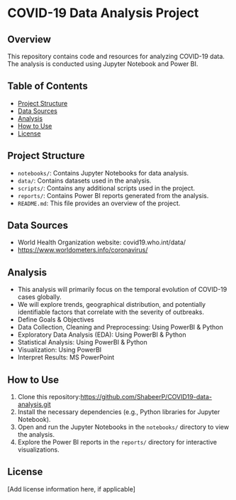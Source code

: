 # COVID-19 Data Analysis Project

## Overview
This repository contains code and resources for analyzing COVID-19 data. The analysis is conducted using Jupyter Notebook and Power BI.

## Table of Contents
- [Project Structure](#project-structure)
- [Data Sources](#data-sources)
- [Analysis](#analysis)
- [How to Use](#how-to-use)
- [License](#license)

## Project Structure
- `notebooks/`: Contains Jupyter Notebooks for data analysis.
- `data/`: Contains datasets used in the analysis.
- `scripts/`: Contains any additional scripts used in the project.
- `reports/`: Contains Power BI reports generated from the analysis.
- `README.md`: This file provides an overview of the project.

## Data Sources
- World Health Organization website: covid19.who.int/data/
- https://www.worldometers.info/coronavirus/

## Analysis
- This analysis will primarily focus on the temporal evolution of COVID-19 cases globally.​
- We will explore trends, geographical distribution, and potentially identifiable factors that correlate with the severity of outbreaks.
- ​Define Goals & Objectives​
- Data Collection,  Cleaning and Preprocessing: Using PowerBI & Python​
- Exploratory Data Analysis (EDA): Using PowerBI & Python​
- Statistical Analysis: Using PowerBI & Python        ​
- Visualization: Using PowerBI​
- Interpret Results: MS PowerPoint

## How to Use
1. Clone this repository:https://github.com/ShabeerP/COVID19-data-analysis.git
2. Install the necessary dependencies (e.g., Python libraries for Jupyter Notebook).
3. Open and run the Jupyter Notebooks in the `notebooks/` directory to view the analysis.
4. Explore the Power BI reports in the `reports/` directory for interactive visualizations.

## License
[Add license information here, if applicable]

